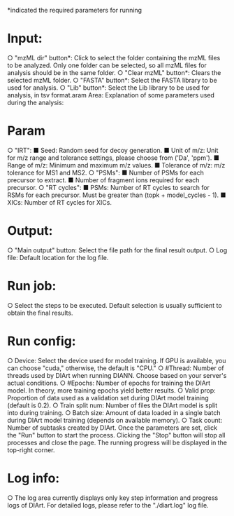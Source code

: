 *indicated the required parameters for running
# Input:
  ○ "mzML dir" button*: Click to select the folder containing the mzML files to be analyzed. Only one folder can be selected, so all mzML files for analysis should be in the same folder.
  ○ "Clear mzML" button*: Clears the selected mzML folder.
  ○ "FASTA" button*: Select the FASTA library to be used for analysis.
  ○ "Lib" button*: Select the Lib library to be used for analysis, in tsv format.aram Area: Explanation of some parameters used during the analysis:
# Param
  ○ "IRT":
    ■ Seed: Random seed for decoy generation.
    ■ Unit of m/z: Unit for m/z range and tolerance settings, please choose from ('Da', 'ppm').
    ■ Range of m/z: Minimum and maximum m/z values.
    ■ Tolerance of m/z: m/z tolerance for MS1 and MS2.
  ○ "PSMs":
    ■ Number of PSMs for each precursor to extract.
    ■ Number of fragment ions required for each precursor.
  ○ "RT cycles":
    ■ PSMs: Number of RT cycles to search for RSMs for each precursor. Must be greater than (topk + model_cycles - 1).
    ■ XICs: Number of RT cycles for XICs.
# Output:
  ○ "Main output" button: Select the file path for the final result output.
  ○ Log file: Default location for the log file.
# Run job:
  ○ Select the steps to be executed. Default selection is usually sufficient to obtain the final results.
# Run config:
  ○ Device: Select the device used for model training. If GPU is available, you can choose "cuda," otherwise, the default is "CPU."
  ○ #Thread: Number of threads used by DIArt when running DIANN. Choose based on your server's actual conditions.
  ○ #Epochs: Number of epochs for training the DIArt model. In theory, more training epochs yield better results.
  ○ Valid prop: Proportion of data used as a validation set during DIArt model training (default is 0.2).
  ○ Train split num: Number of files the DIArt model is split into during training.
  ○ Batch size: Amount of data loaded in a single batch during DIArt model training (depends on available memory).
  ○ Task count: Number of subtasks created by DIArt. Once the parameters are set, click the "Run" button to start the process. Clicking the "Stop" button will stop all processes and close the page. The running progress will be displayed in the top-right corner.
# Log info:
  ○ The log area currently displays only key step information and progress logs of DIArt. For detailed logs, please refer to the "./diart.log" log file.
